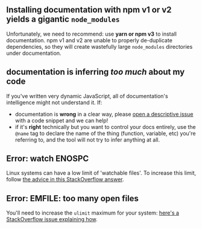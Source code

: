 ## Installing documentation with npm v1 or v2 yields a gigantic `node_modules`

Unfortunately, we need to recommend: use **yarn or npm v3** to install documentation.
npm v1 and v2 are unable to properly de-duplicate dependencies, so they will
create wastefully large `node_modules` directories under documentation.

## documentation is inferring _too much_ about my code

If you've written very dynamic JavaScript, all of documentation's intelligence
might not understand it. If:

* documentation is **wrong** in a clear way, please [open a descriptive issue](https://github.com/documentationjs/documentation/issues) with a code snippet and we can help!
* if it's **right** technically but you want to control your docs entirely,
  use the `@name` tag to declare the name of the thing (function, variable, etc)
  you're referring to, and the tool will not try to infer anything at all.

## Error: watch ENOSPC

Linux systems can have a low limit of 'watchable files'. To increase this
limit, follow [the advice in this StackOverflow answer](http://stackoverflow.com/a/17437601/229001).

## Error: EMFILE: too many open files

You'll need to increase the `ulimit` maximum for your system: [here's a StackOverflow issue explaining how](http://unix.stackexchange.com/questions/108174/how-to-persist-ulimit-settings-in-osx-mavericks).
